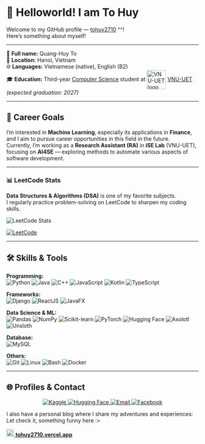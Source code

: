 # 👋 Helloworld! I am To Huy

Welcome to my GitHub profile — [tohuy2710](https://github.com/tohuy2710) ^^!  
Here’s something about myself!

---

📝 **Full name:** Quang-Huy To  
📍 **Location:** Hanoi, Vietnam  
🌐 **Languages:** Vietnamese (native), English (B2)  
🎓 **Education:** Third-year [Computer Science](https://uet.vnu.edu.vn/chuong-trinh-dao-tao-nganh-khoa-hoc-may-tinh-4-2/) student at  <img src="https://media.loveitopcdn.com/3807/logo-dh-quoc-gia-ha-noi-vector-dongphucsongphu2.png" alt="VNU-UET logo" width="50" style="vertical-align:middle;"/> [VNU-UET](https://vi.wikipedia.org/wiki/Tr%C6%B0%E1%BB%9Dng_%C4%90%E1%BA%A1i_h%E1%BB%8Dc_C%C3%B4ng_ngh%E1%BB%87,_%C4%90%E1%BA%A1i_h%E1%BB%8Dc_Qu%E1%BB%91c_gia_H%C3%A0_N%E1%BB%99)   *(expected graduation: 2027)*

---

## 🎯 Career Goals

I’m interested in **Machine Learning**, especially its applications in **Finance**, and I aim to pursue career opportunities in this field in the future.  
Currently, I’m working as a **Research Assistant (RA)** in **iSE Lab** (VNU-UET), focusing on **AI4SE** — exploring methods to automate various aspects of software development.

---
### 📊 LeetCode Stats

**Data Structures & Algorithms (DSA)** is one of my favorite subjects.  
I regularly practice problem-solving on LeetCode to sharpen my coding skills.

![LeetCode Stats](https://leetcard.jacoblin.cool/tohuy2710?theme=light&font=DM%20Sans&ext=heatmap)


<a href="https://leetcode.com/u/tohuy2710/">
    <img src="https://img.shields.io/badge/LeetCode-000000?style=for-the-badge&logo=LeetCode&logoColor=" alt="LeetCode"/>
</a>
  
---

## 🛠 Skills & Tools

**Programming:**  
![Python](https://img.shields.io/badge/-Python-3776AB?logo=python&logoColor=white)
![Java](https://img.shields.io/badge/-Java-ED8B00?logo=java&logoColor=white)
![C++](https://img.shields.io/badge/-C++-00599C?logo=cplusplus&logoColor=white)
![JavaScript](https://img.shields.io/badge/-JavaScript-F7E018?logo=javascript&logoColor=black)
![Kotlin](https://img.shields.io/badge/-Kotlin-0095D5?logo=kotlin&logoColor=white)
![TypeScript](https://img.shields.io/badge/-TypeScript-3178C6?logo=typescript&logoColor=white)

**Frameworks:**  
![Django](https://img.shields.io/badge/-Django-092E20?logo=django&logoColor=white)
![ReactJS](https://img.shields.io/badge/-React-61DAFB?logo=react&logoColor=black)
![JavaFX](https://img.shields.io/badge/-JavaFX-FF6F00?logo=java&logoColor=white)

**Data Science & ML:**  
![Pandas](https://img.shields.io/badge/-Pandas-150458?logo=pandas&logoColor=white)
![NumPy](https://img.shields.io/badge/-NumPy-013243?logo=numpy&logoColor=white)
![Scikit-learn](https://img.shields.io/badge/-Scikit--learn-F7931E?logo=scikit-learn&logoColor=white)
![PyTorch](https://img.shields.io/badge/-PyTorch-EE4C2C?logo=pytorch&logoColor=white)
![Hugging Face](https://img.shields.io/badge/-HuggingFace-FFD21E?logo=huggingface&logoColor=black)
![Axolotl](https://img.shields.io/badge/-Axolotl-000000?logo=python&logoColor=white)
![Unsloth](https://img.shields.io/badge/-Unsloth-000000?logo=python&logoColor=white)

**Database:**  
![MySQL](https://img.shields.io/badge/-MySQL-4479A1?logo=mysql&logoColor=white)

**Others:**  
![Git](https://img.shields.io/badge/-Git-F05032?logo=git&logoColor=white)
![Linux](https://img.shields.io/badge/-Linux-FCC624?logo=linux&logoColor=black)
![Bash](https://img.shields.io/badge/-Bash-4EAA25?logo=gnubash&logoColor=white)
![Docker](https://img.shields.io/badge/-Docker-2496ED?logo=docker&logoColor=white)

---

## 🌐 Profiles & Contact

<p align="center">
  <a href="https://www.kaggle.com/tohuy2710">
    <img src="https://img.shields.io/badge/Kaggle-20BEFF?style=for-the-badge&logo=kaggle&logoColor=white" alt="Kaggle"/>
  </a>
  <a href="https://huggingface.co/tohuy2710">
    <img src="https://img.shields.io/badge/HuggingFace-FFD21E?style=for-the-badge&logo=huggingface&logoColor=black" alt="Hugging Face"/>
  </a>
  <a href="mailto:tohuy2710@gmail.com">
    <img src="https://img.shields.io/badge/Email-0078D4?style=for-the-badge&logo=gmail&logoColor=white" alt="Email"/>
  </a>
  <a href="https://www.facebook.com/tohuy.2710/">
    <img src="https://img.shields.io/badge/Facebook-1877F2?style=for-the-badge&logo=facebook&logoColor=white" alt="Facebook"/>
  </a>


I also have a personal blog where I share my adventures and experiences: Let check it, something funny here :>

[<img src="https://i.pinimg.com/736x/0c/56/79/0c56799b8f9872257034c8d3a5ae68fd.jpg" width="20"/> **tohuy2710.vercel.app**](https://tohuy2710.vercel.app/)

</p>




